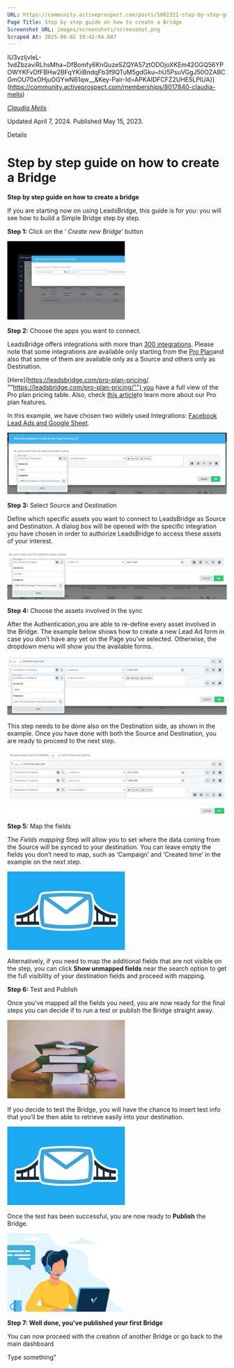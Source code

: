```yaml
---
URL: https://community.activeprospect.com/posts/5062321-step-by-step-guide-on-how-to-create-a-bridge
Page Title: Step by step guide on how to create a Bridge
Screenshot URL: images/screenshots/screenshot.png
Scraped At: 2025-06-02 19:42:04.887
---
```

lU3vzIjvIeL-1vdZbzaviRLhsMha~DfBomfy6KnGuzeSZQYA57ztODOjoXKEm42GGQ56YPOWYKFvDfFBHw2BFqYKiiBndqFb3f9QTuM5gdGku~hU5PsuVGgJ50OZABCGmOU70xOHjuOGYwN61qw__&Key-Pair-Id=APKAIDFCFZ2UHE5LPIUA)](https://community.activeprospect.com/memberships/8017840-claudia-melis)

[_Claudia Melis_](https://community.activeprospect.com/memberships/8017840-claudia-melis)

Updated April 7, 2024. Published May 15, 2023.

Details

# Step by step guide on how to create a Bridge

**Step by step guide on how to create a bridge**

If you are starting now on using LeadsBridge, this guide is for you: you will see how to build a Simple Bridge step by step.

**Step 1:** Click on the ‘ _Create new Bridge_’ button

![](images/image-1.png)

**Step 2:** Choose the apps you want to connect.

LeadsBridge offers integrations with more than [300 integrations](https://leadsbridge.com/integrations/). Please note that some integrations are available only starting from the [Pro Plan](https://leadsbridge.com/pricing/)and also that some of them are available only as a Source and others only as Destination.

[Here](https://leadsbridge.com/pro-plan-pricing/ ""https://leadsbridge.com/pro-plan-pricing/"") you have a full view of the Pro plan pricing table. Also, check [this article](https://community.activeprospect.com/posts/5039672-how-do-i-choose-the-right-plan-for-me)to learn more about our Pro plan features.

In this example, we have chosen two widely used Integrations: [Facebook Lead Ads and Google Sheet](https://leadsbridge.com/integrations/facebook-lead-ads/google-sheets/).

![](images/image-2.png)

**Step 3:** Select Source and Destination

Define which specific assets you want to connect to LeadsBridge as Source and Destination. A dialog box will be opened with the specific integration you have chosen in order to authorize LeadsBridge to access these assets of your interest.

![](images/image-3.png)

**Step 4:** Choose the assets involved in the sync

After the Authentication,you are able to re-define every asset involved in the Bridge. The example below shows how to create a new Lead Ad form in case you don’t have any yet on the Page you’ve selected. Otherwise, the dropdown menu will show you the available forms.

![](images/image-4.png)

This step needs to be done also on the Destination side, as shown in the example. Once you have done with both the Source and Destination, you are ready to proceed to the next step.

![](images/image-5.png)

**Step 5:** Map the fields

The _Fields mapping_ Step will allow you to set where the data coming from the Source will be synced to your destination. You can leave empty the fields you don’t need to map, such as ‘Campaign’ and ‘Created time’ in the example on the next step.

![](images/image-6.png)

Alternatively, if you need to map the additional fields that are not visible on the step, you can click **Show unmapped fields** near the search option to get the full visibility of your destination fields and proceed with mapping.

**Step 6:** Test and Publish

Once you’ve mapped all the fields you need, you are now ready for the final steps you can decide if to run a test or publish the Bridge straight away.

![](images/image-7.png)

If you decide to test the Bridge, you will have the chance to insert test info that you’ll be then able to retrieve easily into your destination.

![](images/image-8.png)

Once the test has been successful, you are now ready to **Publish** the Bridge.

![](images/image-9.png)

**Step 7: Well done, you’ve published your first Bridge**

You can now proceed with the creation of another Bridge or go back to the main dashboard

Type something"
